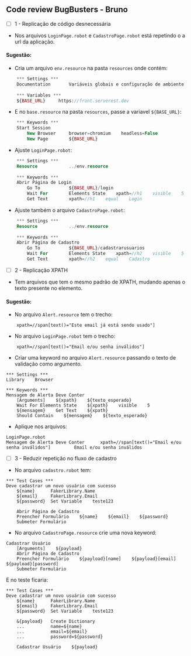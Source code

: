 ## Code review BugBusters - Bruno

- [ ] 1 - Replicação de código desnecessária 
- Nos arquivos `LoginPage.robot` e `CadastroPage.robot` está repetindo o a url da aplicação.

#### Sugestão:
- Cria um arquivo `env.resource` na pasta `resources` onde contém:
```php
    *** Settings ***
    Documentation       Variáveis globais e configuração de ambiente
    
    *** Variables ***
    ${BASE_URL}     https://front.serverest.dev
```

- E no `base.resource` na pasta `resources`, passe a variavel `${BASE_URL}`:
```php
    *** Keywords ***
    Start Session
        New Browser     browser=chromium    headless=False
        New Page        ${BASE_URL}
```

- Ajuste `LoginPage.robot`:
```php
    *** Settings ***
    Resource            ../env.resource
    
    *** Keywords ***
    Abrir Página de Login
        Go To           ${BASE_URL}/login
        Wait For        Elements State    xpath=//h1    visible    5
        Get Text        xpath=//h1    equal    Login
```

- Ajuste também o arquivo `CadastroPage.robot`:
```php
    *** Settings ***
    Resource            ../env.resource
    
    *** Keywords ***
    Abrir Página de Cadastro
        Go To           ${BASE_URL}/cadastrarusuarios
        Wait For        Elements State    xpath=//h2    visible    5
        Get Text        xpath=//h2    equal    Cadastro
```

- [ ] 2 - Replicação XPATH
- Tem arquivos que tem o mesmo padrão de XPATH, mudando apenas o texto presente no elemento.

#### Sugestão:
- No arquivo `Alert.resource` tem o trecho:
```
    xpath=//span[text()="Este email já está sendo usado"]
```

- No arquivo `LoginPage.robot` tem o trecho:
```
    xpath=//span[text()="Email e/ou senha inválidos"]
```

- Criar uma keyword no arquivo `Alert.resource` passando o texto de validação como argumento.
```
*** Settings ***
Library    Browser

*** Keywords ***
Mensagem de Alerta Deve Conter
    [Arguments]    ${xpath}    ${texto_esperado}
    Wait For Elements State    ${xpath}    visible    5
    ${mensagem}    Get Text    ${xpath}
    Should Contain    ${mensagem}    ${texto_esperado}
```

- Aplique nos arquivos:
```
LoginPage.robot
Mensagem de Alerta Deve Conter      xpath=//span[text()="Email e/ou senha inválidos"]         Email e/ou senha inválidos
```

- [ ] 3 - Reduzir repetição no fluxo de cadastro
- No arquivo `cadastro.robot` tem:
```
*** Test Cases ***
Deve cadastrar um novo usuário com sucesso
    ${name}      FakerLibrary.Name
    ${email}     FakerLibrary.Email
    ${password}  Set Variable    teste123

    Abrir Página de Cadastro
    Preencher Formulário    ${name}    ${email}    ${password}
    Submeter Formulário
```

- No arquivo `CadastroPage.resource` crie uma nova keyword:
``` 
Cadastrar Usuário
    [Arguments]    ${payload}
    Abrir Página de Cadastro
    Preencher Formulário    ${payload}[name]    ${payload}[email]    ${payload}[password]
    Submeter Formulário
```

E no teste ficaria:
```
*** Test Cases ***
Deve cadastrar um novo usuário com sucesso
    ${name}      FakerLibrary.Name
    ${email}     FakerLibrary.Email
    ${password}  Set Variable    teste123

    &{payload}   Create Dictionary
    ...          name=${name}
    ...          email=${email}
    ...          password=${password}

    Cadastrar Usuário    ${payload}
```

##